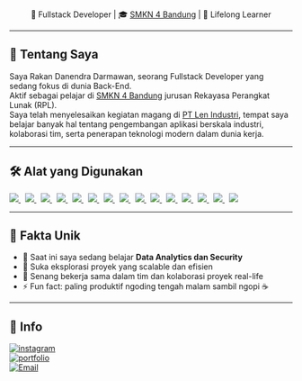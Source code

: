 <p align="center">
  🔧 Fullstack Developer | 🎓 <a href="https://smkn4bdg.sch.id" target="_blank">SMKN 4 Bandung</a> | 🧠 Lifelong Learner
</p>

---

## 🚀 Tentang Saya

Saya Rakan Danendra Darmawan, seorang Fullstack Developer yang sedang fokus di dunia Back-End.  
Aktif sebagai pelajar di <a href="https://smkn4bdg.sch.id" target="_blank">SMKN 4 Bandung</a> jurusan Rekayasa Perangkat Lunak (RPL).  
Saya telah menyelesaikan kegiatan magang di <a href="https://www.len.co.id" target="_blank">PT Len Industri</a>, tempat saya belajar banyak hal tentang pengembangan aplikasi berskala industri, kolaborasi tim, serta penerapan teknologi modern dalam dunia kerja.

---

## 🛠️ Alat yang Digunakan

<p align="left">
  <a href="https://developer.mozilla.org/en-US/docs/Web/JavaScript" target="_blank" style="margin-right: 8px;">
    <img src="https://skillicons.dev/icons?i=js" />
  </a>
  <a href="https://www.typescriptlang.org/" target="_blank" style="margin-right: 8px;">
    <img src="https://skillicons.dev/icons?i=ts" />
  </a>
  <a href="https://nodejs.org/" target="_blank" style="margin-right: 8px;">
    <img src="https://skillicons.dev/icons?i=nodejs" />
  </a>
  <a href="https://expressjs.com/" target="_blank" style="margin-right: 8px;">
    <img src="https://skillicons.dev/icons?i=express" />
  </a>
  <a href="https://reactjs.org/" target="_blank" style="margin-right: 8px;">
    <img src="https://skillicons.dev/icons?i=react" />
  </a>
  <a href="https://vuejs.org/" target="_blank" style="margin-right: 8px;">
    <img src="https://skillicons.dev/icons?i=vue" />
  </a>
  <a href="https://developer.mozilla.org/en-US/docs/Web/HTML" target="_blank" style="margin-right: 8px;">
    <img src="https://skillicons.dev/icons?i=html" />
  </a>
  <a href="https://developer.mozilla.org/en-US/docs/Web/CSS" target="_blank" style="margin-right: 8px;">
    <img src="https://skillicons.dev/icons?i=css" />
  </a>
  <a href="https://tailwindcss.com/" target="_blank" style="margin-right: 8px;">
    <img src="https://skillicons.dev/icons?i=tailwind" />
  </a>
  <a href="https://vitejs.dev/" target="_blank" style="margin-right: 8px;">
    <img src="https://skillicons.dev/icons?i=vite" />
  </a>
  <a href="https://www.prisma.io/" target="_blank" style="margin-right: 8px;">
    <img src="https://skillicons.dev/icons?i=prisma" />
  </a>
  <a href="https://www.mysql.com/" target="_blank" style="margin-right: 8px;">
    <img src="https://skillicons.dev/icons?i=mysql" />
  </a>
  <a href="https://www.mongodb.com/" target="_blank" style="margin-right: 8px;">
    <img src="https://skillicons.dev/icons?i=mongodb" />
  </a>
  <a href="https://figma.com/" target="_blank" style="margin-right: 8px;">
    <img src="https://skillicons.dev/icons?i=figma" />
  </a>
  <a href="https://code.visualstudio.com/" target="_blank" style="margin-right: 8px;">
    <img src="https://skillicons.dev/icons?i=vscode" />
  </a>
</p>

---

## 📌 Fakta Unik

- 🧠 Saat ini saya sedang belajar **Data Analytics dan Security**
- 🧪 Suka eksplorasi proyek yang scalable dan efisien
- 🤝 Senang bekerja sama dalam tim dan kolaborasi proyek real-life
- ⚡ Fun fact: paling produktif ngoding tengah malam sambil ngopi ☕

---

## 🔗 Info

[![instagram](https://img.shields.io/badge/@rakandanendra-E4405F?style=for-the-badge&logo=instagram&logoColor=white)](https://instagram.com/rkan_dd)  
[![portfolio](https://img.shields.io/badge/Portfolio-000?style=for-the-badge&logo=vercel&logoColor=white)](https://rakadevn.web.app/)  
[![Email](https://img.shields.io/badge/Email-me-informational?style=for-the-badge&logo=gmail&logoColor=white)](mailto:rakandanendrad@gmail.com)
